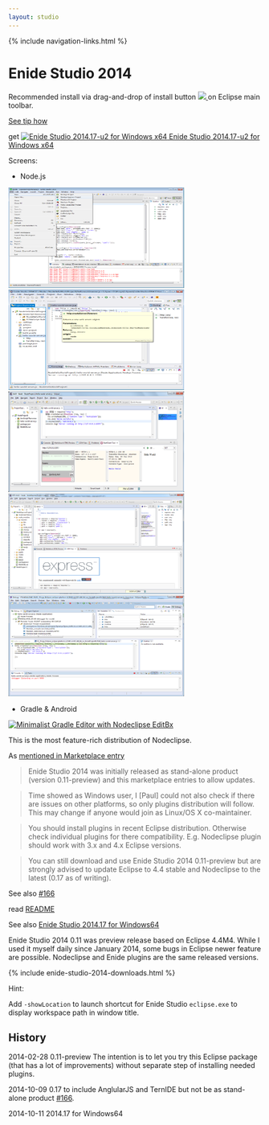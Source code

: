 ```yaml
---
layout: studio
---
```


{% include navigation-links.html %}

# Enide Studio 2014

<p></p>

Recommended install via drag-and-drop of install button 
<a href="http://marketplace.eclipse.org/marketplace-client-intro?mpc_install=1520853" 
  title="Drag and drop onto a running Eclipse main toolbar to install Enide Studio 2014 plugins: Node.js, JavaScript and Java">
  <img src="http://marketplace.eclipse.org/sites/all/modules/custom/marketplace/images/installbutton.png"/>
</a>
on Eclipse main toolbar.

<a href="/updates/list-tip-how">See tip how</a>

get
<a href="http://sourceforge.net/projects/nodeclipse/files/Enide-Studio-2014/0.17plus0.8_u2/Enide-Studio-2014.17-u2-win64.zip/download">
<img alt="Enide Studio 2014.17-u2 for Windows x64" src="http://www.nodeclipse.org/img/enide-studio/icon-windows.png" />
Enide Studio 2014.17-u2 for Windows x64</a>

Screens:

- Node.js

<a href="/img/enide-studio/Enide-Studio-2014-File-New.png">
<img alt="Enide-Studio-2014-File-New" src="/img/enide-studio/Enide-Studio-2014-File-New.png" width="350" height="200" /></a>            	

<a href="/img/enide-studio/Enide-Studio-2014.17-createServer.png">
<img alt="Enide-Studio-2014.17-createServer.png" src="/img/enide-studio/Enide-Studio-2014.17-createServer.png" width="350" height="200" /></a>            	

<a href="/img/Nodeclipse-NTS-Hello-world.png">
<img alt="Nodeclipse Hello World" src="/img/Nodeclipse-NTS-Hello-world.png" width="350" height="200" /></a>            	
            	
<a href="/img/Nodeclipse-NTS-0410-overview.png">
<img alt="Nodeclipse overview" src="/img/Nodeclipse-NTS-0410-overview.png" width="350" height="200" /></a>            	

<a href="/img/Nodeclipse-1-debugging.png">
<img alt="Nodeclipse debugging" src="/img/Nodeclipse-1-debugging.png" width="350" height="200" /></a>

- Gradle & Android            	

<a href="http://www.nodeclipse.org/projects/gradle/">
<img alt="Minimalist Gradle Editor with Nodeclipse EditBx" src="http://marketplace.eclipse.org/sites/default/files/eclipse-color-theme-with-rainbowdrops.png" width="350" height="200" /></a>            	

This is the most feature-rich distribution of Nodeclipse.

As [mentioned in Marketplace entry](http://marketplace.eclipse.org/content/enide-studio-2014)

> Enide Studio 2014 was initially released as stand-alone product (version 0.11-preview)
and this marketplace entries to allow updates.

> Time showed as Windows user, I [Paul] could not also check if there are issues on other platforms, so only plugins distribution will follow. 
This may change if anyone would join as Linux/OS X co-maintainer.

> You should install plugins in recent Eclipse distribution. Otherwise check individual plugins for there compatibility. 
E.g. Nodeclipse plugin should work with 3.x and 4.x Eclipse versions.

> You can still download and use Enide Studio 2014 0.11-preview but are strongly advised to update
Eclipse to 4.4 stable and Nodeclipse to the latest (0.17 as of writing).

See also [#166](https://github.com/Nodeclipse/nodeclipse-1/issues/166) 

read [README](README)

See also [Enide Studio 2014.17 for Windows64](README_2014.17)

Enide Studio 2014 0.11 was preview release based on Eclipse 4.4M4. 
While I used it myself daily since January 2014, some bugs in Eclipse newer feature are possible.
Nodeclipse and Enide plugins are the same released versions.

{% include enide-studio-2014-downloads.html %}

Hint:

Add `-showLocation` to launch shortcut for Enide Studio `eclipse.exe` to display workspace path in window title.
            	
## History

2014-02-28 0.11-preview
The intention is to let you try this Eclipse package (that has a lot of improvements)
without separate step of installing needed plugins.

2014-10-09 0.17 to include AnglularJS and TernIDE but not be as stand-alone product 
[#166](https://github.com/Nodeclipse/nodeclipse-1/issues/166).

2014-10-11 2014.17 for Windows64

